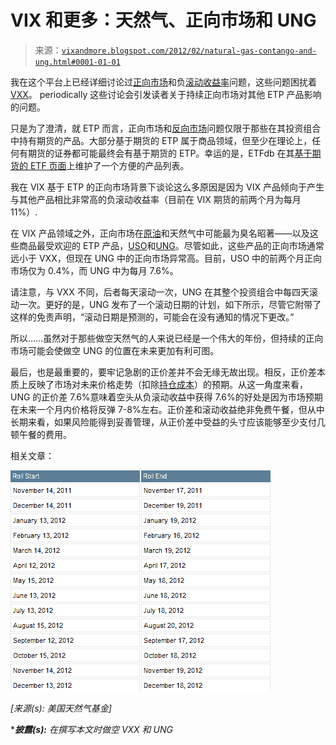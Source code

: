 <!--yml

类别：未分类

日期：2024-05-18 16:41:43

-->

# VIX 和更多：天然气、正向市场和 UNG

> 来源：[`vixandmore.blogspot.com/2012/02/natural-gas-contango-and-ung.html#0001-01-01`](http://vixandmore.blogspot.com/2012/02/natural-gas-contango-and-ung.html#0001-01-01)

我在这个平台上已经详细讨论过[正向市场](http://vixandmore.blogspot.com/search/label/contango)和负[滚动收益率](http://vixandmore.blogspot.com/search/label/roll%20yield)问题，这些问题困扰着[VXX](http://vixandmore.blogspot.com/search/label/VXX)。 periodically 这些讨论会引发读者关于持续正向市场对其他 ETP 产品影响的问题。

只是为了澄清，就 ETP 而言，正向市场和[反向市场](http://vixandmore.blogspot.com/search/label/backwardation)问题仅限于那些在其投资组合中持有期货的产品。大部分基于期货的 ETP 属于商品领域，但至少在理论上，任何有期货的证券都可能最终会有基于期货的 ETP。幸运的是，ETFdb 在其[基于期货的 ETF 页面](http://etfdb.com/type/commodity/exposure/futures-based/)上维护了一个方便的产品列表。

我在 VIX 基于 ETP 的正向市场背景下谈论这么多原因是因为 VIX 产品倾向于产生与其他产品相比非常高的负滚动收益率（目前在 VIX 期货的前两个月为每月 11%）.

在 VIX 产品领域之外，正向市场在[原油](http://vixandmore.blogspot.com/search/label/crude%20oil)和天然气中可能最为臭名昭著——以及这些商品最受欢迎的 ETP 产品，[USO](http://vixandmore.blogspot.com/search/label/USO)和[UNG](http://vixandmore.blogspot.com/search/label/UNG)。尽管如此，这些产品的正向市场通常远小于 VXX，但现在 UNG 中的正向市场异常高。目前，USO 中的前两个月正向市场仅为 0.4%，而 UNG 中为每月 7.6%。

请注意，与 VXX 不同，后者每天滚动一次，UNG 在其整个投资组合中每四天滚动一次。更好的是，UNG 发布了一个滚动日期的计划，如下所示，尽管它附带了这样的免责声明，“滚动日期是预测的，可能会在没有通知的情况下更改。”

所以……虽然对于那些做空天然气的人来说已经是一个伟大的年份，但持续的正向市场可能会使做空 UNG 的位置在未来更加有利可图。

最后，也是最重要的，要牢记急剧的正价差并不会无缘无故出现。相反，正价差本质上反映了市场对未来价格走势（扣除[持仓成本](http://en.wikipedia.org/wiki/Cost_of_carry)）的预期。从这一角度来看，UNG 的正价差 7.6%意味着空头从负滚动收益中获得 7.6%的好处是因为市场预期在未来一个月内价格将反弹 7-8%左右。正价差和滚动收益绝非免费午餐，但从中长期来看，如果风险能得到妥善管理，从正价差中受益的头寸应该能够至少支付几顿午餐的费用。

相关文章：

![](img/a8f09fe75d010441383deabe7090e4c4.png)

*[来源(s): 美国天然气基金]*

****披露(s):*** *在撰写本文时做空 VXX 和 UNG*
